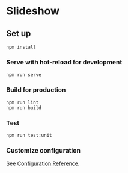 # Slideshow

## Set up
```
npm install
```

### Serve with hot-reload for development
```
npm run serve
```

### Build for production
```
npm run lint
npm run build
```

### Test
```
npm run test:unit
```

### Customize configuration
See [Configuration Reference](https://cli.vuejs.org/config/).
